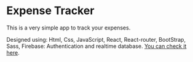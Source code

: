# Expense Tracker
This is a very simple app to track your expenses.

Designed using: Html, Css, JavaScript, React, React-router, BootStrap, Sass, Firebase: Authentication and realtime database.
[You can check it here](https://expense-tracker-404.netlify.app/).

